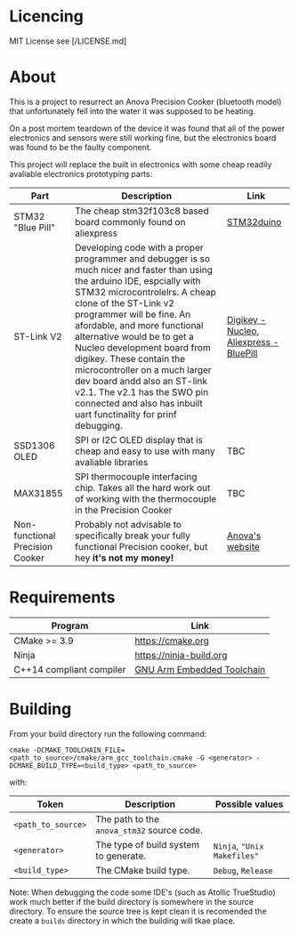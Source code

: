 # Licencing
MIT License see [/LICENSE.md]

# About

This is a project to resurrect an Anova Precision Cooker (bluetooth model) that unfortunately fell into the water it was supposed to be heating.

On a post mortem teardown of the device it was found that all of the power electronics and sensors were still working fine, but the electronics board was found to be the faulty component.

This project will replace the built in electronics with some cheap readily avaliable electronics prototyping parts:

| Part | Description | Link |
| ---- | ----------- | ---- |
| STM32 "Blue Pill" | The cheap stm32f103c8 based board commonly found on aliexpress | [STM32duino](http://wiki.stm32duino.com/index.php?title=Blue_Pill) |
| ST-Link V2 | Developing code with a proper programmer and debugger is so much nicer and faster than using the arduino IDE, espcially with STM32 microcontrolelrs. A cheap clone of the ST-Link v2 programmer will be fine. An afordable, and more functional alternative would be to get a Nucleo development board from digikey. These contain the microcontroller on a much larger dev board andd also an ST-link v2.1. The v2.1 has the SWO pin connected and also has inbuilt uart functinality for prinf debugging. | [Digikey - Nucleo](https://www.digikey.com/product-detail/en/stmicroelectronics/NUCLEO-F103RB/497-14362-ND/4695527), [Aliexpress - BluePill](https://www.aliexpress.com/wholesale?catId=0&initiative_id=SB_20180610021459&SearchText=stm32) |
| SSD1306 OLED | SPI or I2C OLED display that is cheap and easy to use with many avaliable libraries | TBC |
| MAX31855 | SPI thermocouple interfacing chip. Takes all the hard work out of working with the thermocouple in the Precision Cooker | TBC |
| Non-functional Precision Cooker | Probably not advisable to specifically break your fully functional Precision cooker, but hey **it's not my money!** | [Anova's website](https://anovaculinary.com/anova-precision-cooker/)


# Requirements
| Program | Link |
| ------- | ---- |
| CMake >= 3.9 | https://cmake.org |
| Ninja | https://ninja-build.org |
| C++14 compliant compiler | [GNU Arm Embedded Toolchain](https://developer.arm.com/open-source/gnu-toolchain/gnu-rm/downloads) |

# Building
From your build directory run the following command:
```
cmake -DCMAKE_TOOLCHAIN_FILE=<path_to_source>/cmake/arm_gcc_toolchain.cmake -G <generator> -DCMAKE_BUILD_TYPE=<build_type> <path_to_source>
```
with:

| Token | Description | Possible values |
| ----- | ----------- | --------------- |
| `<path_to_source>` | The path to the `anova_stm32` source code. | |
| `<generator>` | The type of build system to generate. | `Ninja`, `"Unix Makefiles"` |
| `<build_type>` | The CMake build type. | `Debug`, `Release` |

Note: When debugging the code some IDE's (such as Atollic TrueStudio) work much better if the build directory is somewhere in the source directory. To ensure the source tree is kept clean it is recomended the create a `builds` directory in which the building will tkae place.